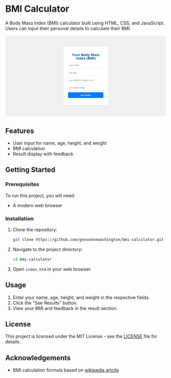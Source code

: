 
# BMI Calculator

A Body Mass Index (BMI) calculator built using HTML, CSS, and JavaScript. Users can input their personal details to calculate their BMI.

<img src="./images/bmi.png" alt="App Image">

## Features

- User input for name, age, height, and weight
- BMI calculation
- Result display with feedback

## Getting Started

### Prerequisites

To run this project, you will need:

- A modern web browser

### Installation

1. Clone the repository:
    ```bash
    git clone https://github.com/geovannewashington/bmi-calculator.git
    ```

2. Navigate to the project directory:
    ```bash
    cd bmi-calculator
    ```

3. Open `index.htm` in your web browser.

## Usage

1. Enter your name, age, height, and weight in the respective fields.
2. Click the "See Results" button.
3. View your BMI and feedback in the result section.

## License

This project is licensed under the MIT License - see the [LICENSE](LICENSE) file for details.

## Acknowledgements

- BMI calculation formula based on [wikipedia artcile](https://en.wikipedia.org/wiki/Body_mass_index)


